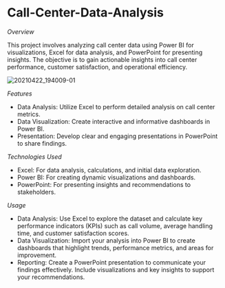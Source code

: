 # Call-Center-Data-Analysis

*Overview*

This project involves analyzing call center data using Power BI for visualizations, Excel for data analysis, and PowerPoint for presenting insights. The objective is to gain actionable insights into call center performance, customer satisfaction, and operational efficiency.

![20210422_194009-01](https://github.com/user-attachments/assets/64cc58a2-72c8-47ee-89c2-ff4d8edcb855)

*Features*

- Data Analysis: Utilize Excel to perform detailed analysis on call center metrics.
- Data Visualization: Create interactive and informative dashboards in Power BI.
- Presentation: Develop clear and engaging presentations in PowerPoint to share findings.

*Technologies Used*

- Excel: For data analysis, calculations, and initial data exploration.
- Power BI: For creating dynamic visualizations and dashboards.
- PowerPoint: For presenting insights and recommendations to stakeholders.

*Usage*

- Data Analysis: Use Excel to explore the dataset and calculate key performance indicators (KPIs) such as call volume, average handling time, and customer satisfaction scores.
- Data Visualization: Import your analysis into Power BI to create dashboards that highlight trends, performance metrics, and areas for improvement.
- Reporting: Create a PowerPoint presentation to communicate your findings effectively. Include visualizations and key insights to support your recommendations.

